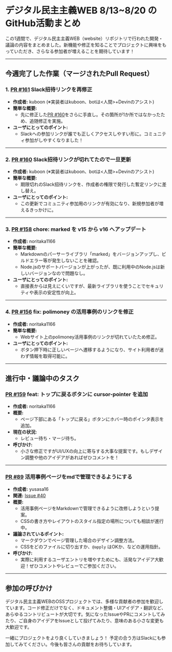 # デジタル民主主義WEB 8/13~8/20 のGitHub活動まとめ

この1週間で、デジタル民主主義WEB（website）リポジトリで行われた開発・議論の内容をまとめました。新機能や修正を知ることでプロジェクトに興味をもっていただき、さらなる参加者が増えることを期待しています！

---
## 今週完了した作業（マージされたPull Request）

### 1. [PR #161](https://github.com/digitaldemocracy2030/website/pull/161) Slack招待リンクを再修正
- **作成者:** kuboon (※実装者はkuboon、botは<人間>+Devinのアシスト)
- **簡単な概要:**  
  - 先に修正した[PR #160](https://github.com/digitaldemocracy2030/website/pull/160)をさらに手直し。その箇所が1か所ではなかったため、追随修正を実施。
- **ユーザにとってのポイント:**  
  - Slackへの参加リンクが誰でも正しくアクセスしやすい形に。コミュニティ参加がしやすくなりました！

---

### 2. [PR #160](https://github.com/digitaldemocracy2030/website/pull/160) Slack招待リンクが切れてたので一旦更新
- **作成者:** kuboon (※実装者はkuboon、botは<人間>+Devinのアシスト)
- **簡単な概要:**  
  - 期限切れのSlack招待リンクを、作成者の権限で発行した暫定リンクに差し替え。
- **ユーザにとってのポイント:**  
  - この更新でコミュニティ参加用のリンクが有効になり、新規参加者が増えるきっかけに。

---

### 3. [PR #158](https://github.com/digitaldemocracy2030/website/pull/158) chore: marked を v15 から v16 へアップデート
- **作成者:** noritaka1166
- **簡単な概要:**  
  - Markdownのパーサーライブラリ「marked」をバージョンアップし、ビルドエラー等が発生しないことを確認。  
  - Node.jsのサポートバージョンが上がったが、既に利用中のNode.jsは新しいバージョンなので問題なし。
- **ユーザにとってのポイント:**  
  - 直接表からは見えにくいですが、最新ライブラリを使うことでセキュリティや表示の安定性が向上。

---

### 4. [PR #156](https://github.com/digitaldemocracy2030/website/pull/156) fix: polimoney の活用事例のリンクを修正
- **作成者:** noritaka1166
- **簡単な概要:**  
  - Webサイト上のpolimoney活用事例のリンクが切れていたため修正。
- **ユーザにとってのポイント:**  
  - ボタン押下時に正しいページへ遷移するようになり、サイト利用者が迷わず情報を取得可能に。

---

## 進行中・議論中のタスク

### [PR #159](https://github.com/digitaldemocracy2030/website/pull/159) feat: トップに戻るボタンに cursor-pointer を追加
- **作成者:** noritaka1166
- **概要:**  
  - ページ下部にある「トップに戻る」ボタンにホバー時のポインタ表示を追加。  
- **現在の状況:**  
  - レビュー待ち・マージ待ち。  
- **呼びかけ:**  
  - 小さな修正ですがUI/UXの向上に寄与する大事な提案です。もしデザイン調整や他のアイデアがあればぜひコメントを！

---

### [PR #89](https://github.com/digitaldemocracy2030/website/pull/89) 活用事例ページをmdで管理できるようにする
- **作成者:** yusasa16
- **関連:** [Issue #40](https://github.com/digitaldemocracy2030/website/issues/40)  
- **概要:**  
  - 活用事例ページをMarkdownで管理できるように改修しようという提案。  
  - CSSの書き方やレイアウトのスタイル指定の場所についても相談が進行中。
- **議論されているポイント:**  
  - マークダウンでページ管理した場合のデザイン調整方法。  
  - CSSをどのファイルに切り出すか、`@apply` はOKか、などの運用指針。
- **呼びかけ:**  
  - 実際に利用するユーザエントリを増やすためにも、活発なアイデア大歓迎！ぜひコメントやレビューでご参加ください。

---

## 参加の呼びかけ
デジタル民主主義WEBのOSSプロジェクトでは、多様な貢献者の参加を歓迎しています。コード修正だけでなく、ドキュメント整備・UIアイデア・翻訳など、あらゆるコントリビュートが大切です。気になったIssueやPRにコメントしてみたり、ご自身のアイデアをIssueとして投げてみたり、意味のある小さな変更も大歓迎です。

一緒にプロジェクトをより良くしていきましょう！ 予定の合う方はSlackにも参加してみてください。今後も皆さんの貢献をお待ちしています。
